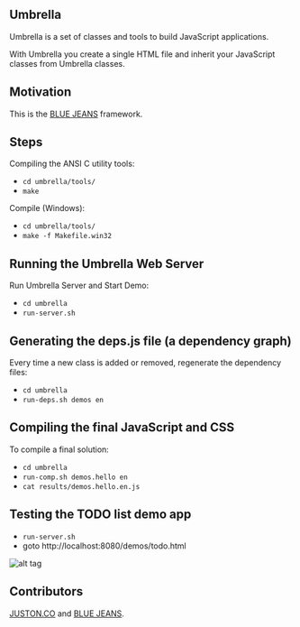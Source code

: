 ## Umbrella

Umbrella is a set of classes and tools to build JavaScript applications.

With Umbrella you create a single HTML file and inherit your JavaScript
classes from Umbrella classes.

## Motivation

This is the [BLUE JEANS](http://lojabluejeans.com.br) framework.

## Steps

Compiling the ANSI C utility tools:

* `cd umbrella/tools/`
* `make`

Compile (Windows):

* `cd umbrella/tools/`
* `make -f Makefile.win32`

## Running the Umbrella Web Server

Run Umbrella Server and Start Demo:

* `cd umbrella`
* `run-server.sh`

## Generating the deps.js file (a dependency graph)

Every time a new class is added or removed, regenerate the dependency files:

* `cd umbrella`
* `run-deps.sh demos en`

## Compiling the final JavaScript and CSS

To compile a final solution:

* `cd umbrella`
* `run-comp.sh demos.hello en`
* `cat results/demos.hello.en.js`

## Testing the TODO list demo app

*  `run-server.sh`
* goto http://localhost:8080/demos/todo.html

![alt tag](http://4.bp.blogspot.com/-Mimv3COJRZc/U3ueTkJyCDI/AAAAAAAAAeo/AxqpKtc4AFs/s1600/22-Umbrella-todo-app-01.png)

## Contributors

[JUSTON.CO](http://juston.co) and [BLUE JEANS](http://lojabluejeans.com.br).